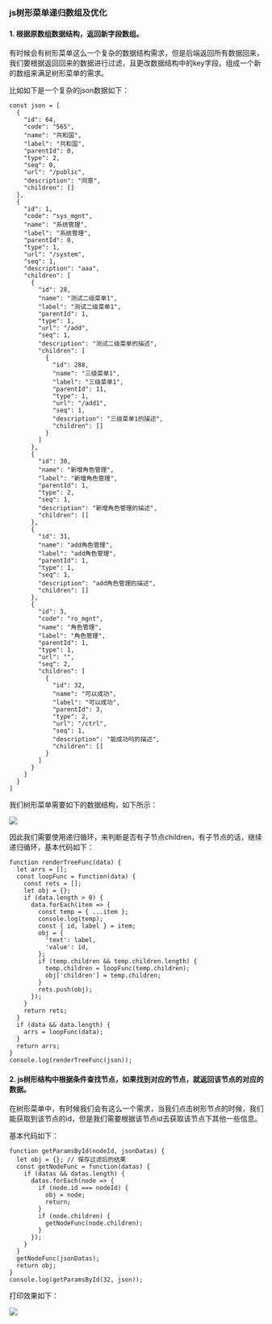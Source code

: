 ### js树形菜单递归数组及优化

#### 1. 根据原数组数据结构，返回新字段数组。

  有时候会有树形菜单这么一个复杂的数据结构需求，但是后端返回所有数据回来，我们要根据返回回来的数据进行过滤，且更改数据结构中的key字段。组成一个新的数组来满足树形菜单的需求。

  比如如下是一个复杂的json数据如下：
```
const json = [
  {
    "id": 64,
    "code": "565",
    "name": "共和国",
    "label": "共和国",
    "parentId": 0,
    "type": 2,
    "seq": 0,
    "url": "/public",
    "description": "同意",
    "children": []
  },
  {
    "id": 1,
    "code": "sys_mgnt",
    "name": "系统管理",
    "label": "系统管理",
    "parentId": 0,
    "type": 1,
    "url": "/system",
    "seq": 1,
    "description": "aaa",
    "children": [
      {
        "id": 28,
        "name": "测试二级菜单1",
        "label": "测试二级菜单1",
        "parentId": 1,
        "type": 1,
        "url": "/add",
        "seq": 1,
        "description": "测试二级菜单的描述",
        "children": [
          {
            "id": 288,
            "name": "三级菜单1",
            "label": "三级菜单1",
            "parentId": 11,
            "type": 1,
            "url": "/add1",
            "seq": 1,
            "description": "三级菜单1的描述",
            "children": []
          }
        ]
      },
      {
        "id": 30,
        "name": "新增角色管理",
        "label": "新增角色管理",
        "parentId": 1,
        "type": 2,
        "seq": 1,
        "description": "新增角色管理的描述",
        "children": []
      },
      {
        "id": 31,
        "name": "add角色管理",
        "label": "add角色管理",
        "parentId": 1,
        "type": 1,
        "seq": 1,
        "description": "add角色管理的描述",
        "children": []
      },
      {
        "id": 3,
        "code": "ro_mgnt",
        "name": "角色管理",
        "label": "角色管理",
        "parentId": 1,
        "type": 1,
        "url": "",
        "seq": 2,
        "children": [
          {
            "id": 32,
            "name": "可以成功",
            "label": "可以成功",
            "parentId": 3,
            "type": 2,
            "url": "/ctrl",
            "seq": 1,
            "description": "能成功吗的描述",
            "children": []
          }
        ]
      }
    ]
  }
]
```
  我们树形菜单需要如下的数据结构，如下所示：

<img src="https://raw.githubusercontent.com/tugenhua0707/react-collection/master/images/29.jpg" /> <br />

  因此我们需要使用递归循环，来判断是否有子节点children，有子节点的话，继续递归循环，基本代码如下：
```
function renderTreeFunc(data) {
  let arrs = [];
  const loopFunc = function(data) {
    const rets = [];
    let obj = {};
    if (data.length > 0) {
      data.forEach(item => {
        const temp = { ...item };
        console.log(temp);
        const { id, label } = item;
        obj = {
          'text': label,
          'value': id,
        };
        if (temp.children && temp.children.length) {
          temp.children = loopFunc(temp.children);
          obj['children'] = temp.children;
        }
        rets.push(obj);
      });
    }
    return rets;
  }
  if (data && data.length) {
    arrs = loopFunc(data);
  }
  return arrs;
}
console.log(renderTreeFunc(json));
```
#### 2. js树形结构中根据条件查找节点，如果找到对应的节点，就返回该节点的对应的数据。

  在树形菜单中，有时候我们会有这么一个需求，当我们点击树形节点的时候，我们能获取到该节点的id，但是我们需要根据该节点id去获取该节点下其他一些信息。

  基本代码如下：
```
function getParamsById(nodeId, jsonDatas) {
  let obj = {}; // 保存过滤后的结果
  const getNodeFunc = function(datas) {
    if (datas && datas.length) {
      datas.forEach(node => {
        if (node.id === nodeId) {
          obj = node;
          return;
        }
        if (node.children) {
          getNodeFunc(node.children);
        }
      });
    }
  }
  getNodeFunc(jsonDatas);
  return obj;
}
console.log(getParamsById(32, json));
```
  打印效果如下：

<img src="https://raw.githubusercontent.com/tugenhua0707/react-collection/master/images/30.jpg" /> <br />

